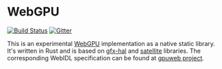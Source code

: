 # WebGPU
[![Build Status](https://travis-ci.org/gfx-rs/wgpu-native.svg)](https://travis-ci.org/gfx-rs/wgpu-native)
[![Gitter](https://badges.gitter.im/gfx-rs/gfx.svg)](https://gitter.im/gfx-rs/gfx)

This is an experimental [WebGPU](https://www.w3.org/community/gpu/) implementation as a native static library. It's written in Rust and is based on [gfx-hal](https://github.com/gfx-rs/gfx) and [satellite](https://github.com/gfx-rs/gfx-memory) libraries. The corresponding WebIDL specification can be found at [gpuweb project](https://github.com/gpuweb/gpuweb/blob/master/design/sketch.webidl).
